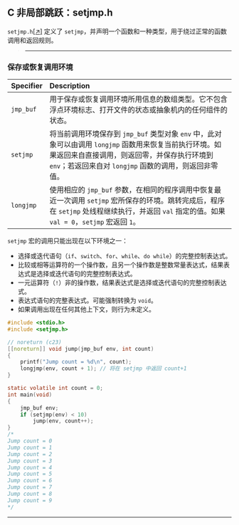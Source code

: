 ## C 非局部跳跃：setjmp.h

`setjmp.h`[[↗]](setjmp_test.c) 定义了 `setjmp`，并声明一个函数和一种类型，用于绕过正常的函数调用和返回规则。

>---
### 保存或恢复调用环境

| Specifier | Description                                                                                                |
| :-------- | :--------------------------------------------------------------------------------------------------------- |
| `jmp_buf` | 用于保存或恢复调用环境所用信息的数组类型。它不包含浮点环境标志、打开文件的状态或抽象机内的任何组件的状态。 |
 `setjmp` |将当前调用环境保存到 `jmp_buf` 类型对象 `env` 中，此对象可以由调用 `longjmp` 函数用来恢复当前执行环境。如果返回来自直接调用，则返回零，并保存执行环境到 `env`；若返回来自对 `longjmp` 函数的调用，则返回非零值。
|`longjmp`|使用相应的 `jmp_buf` 参数，在相同的程序调用中恢复最近一次调用 `setjmp` 宏所保存的环境。跳转完成后，程序在 `setjmp` 处线程继续执行，并返回 `val` 指定的值。如果 `val = 0`，`setjmp` 宏返回 `1`。|


`setjmp` 宏的调用只能出现在以下环境之一：
  - 选择或迭代语句（`if`、`switch`、`for`、`while`、`do while`）的完整控制表达式。
  - 比较或相等运算符的一个操作数，且另一个操作数是整数常量表达式，结果表达式是选择或迭代语句的完整控制表达式。
  - 一元运算符（`!`）非的操作数，结果表达式是选择或迭代语句的完整控制表达式。
  - 表达式语句的完整表达式。可能强制转换为 `void`。
  - 如果调用出现在任何其他上下文，则行为未定义。


```c
#include <stdio.h>
#include <setjmp.h>

// noreturn (c23)
[[noreturn]] void jump(jmp_buf env, int count)
{
    printf("Jump count = %d\n", count);
    longjmp(env, count + 1); // 将在 setjmp 中返回 count+1
}

static volatile int count = 0; 
int main(void)
{
    jmp_buf env;
    if (setjmp(env) < 10)
        jump(env, count++);
}
/*
Jump count = 0
Jump count = 1
Jump count = 2
Jump count = 3
Jump count = 4
Jump count = 5
Jump count = 6
Jump count = 7
Jump count = 8
Jump count = 9
*/
```

---